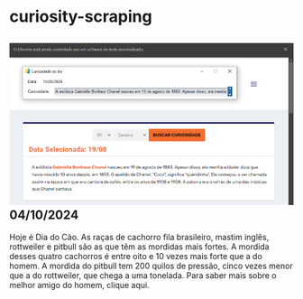 # curiosity-scraping
![Budget](./execucao.png)
04/10/2024
-
Hoje é Dia do Cão. As raças de cachorro fila brasileiro, mastim inglês, rottweiler e pitbull são as que têm as mordidas mais fortes. A mordida desses quatro cachorros é entre oito e 10 vezes mais forte que a do homem. A mordida do pitbull tem 200 quilos de pressão, cinco vezes menor que a do rottweiler, que chega a uma tonelada. Para saber mais sobre o melhor amigo do homem, clique aqui.
